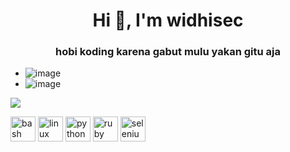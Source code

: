 <h1 align="center">Hi 👋, I'm widhisec</h1>
<h3 align="center">hobi koding karena gabut mulu yakan gitu aja</h3>

- ![image](https://komarev.com/ghpvc/?username=widhisec&label=Views&color=red&style=plastic)
- ![image](https://img.shields.io/github/followers/widhisec?label=follow&style=social)

<img align="center" src="https://github-readme-stats.vercel.app/api/top-langs/?username=widhisec&theme=green&hide_langs_below=1" />

<p align="left"><img src="https://www.vectorlogo.zone/logos/gnu_bash/gnu_bash-icon.svg" alt="bash" width="40" height="40"/> <img src="https://devicons.github.io/devicon/devicon.git/icons/linux/linux-original.svg" alt="linux" width="40" height="40"/> <img src="https://devicons.github.io/devicon/devicon.git/icons/python/python-original.svg" alt="python" width="40" height="40"/> <img src="https://devicons.github.io/devicon/devicon.git/icons/ruby/ruby-original-wordmark.svg" alt="ruby" width="40" height="40"/> <img src="https://raw.githubusercontent.com/detain/svg-logos/780f25886640cef088af994181646db2f6b1a3f8/svg/selenium-logo.svg" alt="selenium" width="40" height="40"/>
